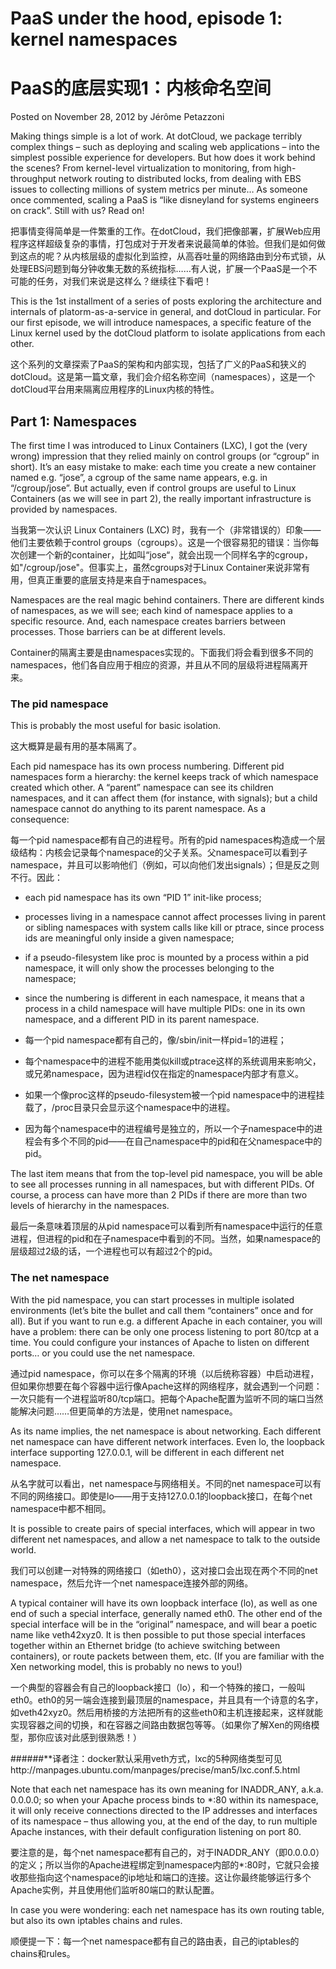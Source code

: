 # PaaS under the hood, episode 1: kernel namespaces
# PaaS的底层实现1：内核命名空间
Posted on November 28, 2012 by Jérôme Petazzoni

Making things simple is a lot of work. At dotCloud, we package terribly complex things – such as deploying and scaling web applications – into the simplest possible experience for developers. But how does it work behind the scenes? From kernel-level virtualization to monitoring, from high-throughput network routing to distributed locks, from dealing with EBS issues to collecting millions of system metrics per minute… As someone once commented, scaling a PaaS is “like disneyland for systems engineers on crack”. Still with us? Read on!

把事情变得简单是一件繁重的工作。在dotCloud，我们把像部署，扩展Web应用程序这样超级复杂的事情，打包成对于开发者来说最简单的体验。但我们是如何做到这点的呢？从内核层级的虚拟化到监控，从高吞吐量的网络路由到分布式锁，从处理EBS问题到每分钟收集无数的系统指标……有人说，扩展一个PaaS是一个不可能的任务，对我们来说是这样么？继续往下看吧！

This is the 1st installment of a series of posts exploring the architecture and internals of platorm-as-a-service in general, and dotCloud in particular. For our first episode, we will introduce namespaces, a specific feature of the Linux kernel used by the dotCloud platform to isolate applications from each other.

这个系列的文章探索了PaaS的架构和内部实现，包括了广义的PaaS和狭义的dotCloud。这是第一篇文章，我们会介绍名称空间（namespaces），这是一个dotCloud平台用来隔离应用程序的Linux内核的特性。

## Part 1: Namespaces

The first time I was introduced to Linux Containers (LXC), I got the (very wrong) impression that they relied mainly on control groups (or “cgroup” in short). It’s an easy mistake to make: each time you create a new container named e.g. “jose”, a cgroup of the same name appears, e.g. in “/cgroup/jose”. But actually, even if control groups are useful to Linux Containers (as we will see in part 2), the really important infrastructure is provided by namespaces.

当我第一次认识 Linux Containers (LXC) 时，我有一个（非常错误的）印象——他们主要依赖于control groups（cgroups）。这是一个很容易犯的错误：当你每次创建一个新的container，比如叫“jose“，就会出现一个同样名字的cgroup，如"/cgroup/jose"。但事实上，虽然cgroups对于Linux Container来说非常有用，但真正重要的底层支持是来自于namespaces。

Namespaces are the real magic behind containers. There are different kinds of namespaces, as we will see; each kind of namespace applies to a specific resource. And, each namespace creates barriers between processes. Those barriers can be at different levels.

Container的隔离主要是由namespaces实现的。下面我们将会看到很多不同的namespaces，他们各自应用于相应的资源，并且从不同的层级将进程隔离开来。

### The pid namespace

This is probably the most useful for basic isolation.

这大概算是最有用的基本隔离了。

Each pid namespace has its own process numbering. Different pid namespaces form a hierarchy: the kernel keeps track of which namespace created which other. A “parent” namespace can see its children namespaces, and it can affect them (for instance, with signals); but a child namespace cannot do anything to its parent namespace. As a consequence:

每一个pid namespace都有自己的进程号。所有的pid namespaces构造成一个层级结构：内核会记录每个namespace的父子关系。父namespace可以看到子namespace，并且可以影响他们（例如，可以向他们发出signals）；但是反之则不行。因此：

- each pid namespace has its own “PID 1” init-like process;
- processes living in a namespace cannot affect processes living in parent or sibling namespaces with system calls like kill or ptrace, since process ids are meaningful only inside a given namespace;
- if a pseudo-filesystem like proc is mounted by a process within a pid namespace, it will only show the processes belonging to the namespace;
- since the numbering is different in each namespace, it means that a process in a child namespace will have multiple PIDs: one in its own namespace, and a different PID in its parent namespace.

- 每一个pid namespace都有自己的，像/sbin/init一样pid=1的进程；
- 每个namespace中的进程不能用类似kill或ptrace这样的系统调用来影响父，或兄弟namespace，因为进程id仅在指定的namespace内部才有意义。
- 如果一个像proc这样的pseudo-filesystem被一个pid namespace中的进程挂载了，/proc目录只会显示这个namespace中的进程。
- 因为每个namespace中的进程编号是独立的，所以一个子namespace中的进程会有多个不同的pid——在自己namespace中的pid和在父namespace中的pid。

The last item means that from the top-level pid namespace, you will be able to see all processes running in all namespaces, but with different PIDs. Of course, a process can have more than 2 PIDs if there are more than two levels of hierarchy in the namespaces.

最后一条意味着顶层的从pid namespace可以看到所有namespace中运行的任意进程，但进程的pid和在子namespace中看到的不同。当然，如果namespace的层级超过2级的话，一个进程也可以有超过2个的pid。

### The net namespace

With the pid namespace, you can start processes in multiple isolated environments (let’s bite the bullet and call them “containers” once and for all). But if you want to run e.g. a different Apache in each container, you will have a problem: there can be only one process listening to port 80/tcp at a time. You could configure your instances of Apache to listen on different ports… or you could use the net namespace.

通过pid namespace，你可以在多个隔离的环境（以后统称容器）中启动进程，但如果你想要在每个容器中运行像Apache这样的网络程序，就会遇到一个问题：一次只能有一个进程监听80/tcp端口。把每个Apache配置为监听不同的端口当然能解决问题……但更简单的方法是，使用net namespace。

As its name implies, the net namespace is about networking. Each different net namespace can have different network interfaces. Even lo, the loopback interface supporting 127.0.0.1, will be different in each different net namespace.

从名字就可以看出，net namespace与网络相关。不同的net namespace可以有不同的网络接口。即使是lo——用于支持127.0.0.1的loopback接口，在每个net namespace中都不相同。

It is possible to create pairs of special interfaces, which will appear in two different net namespaces, and allow a net namespace to talk to the outside world.

我们可以创建一对特殊的网络接口（如eth0），这对接口会出现在两个不同的net namespace，然后允许一个net namespace连接外部的网络。

A typical container will have its own loopback interface (lo), as well as one end of such a special interface, generally named eth0. The other end of the special interface will be in the “original” namespace, and will bear a poetic name like veth42xyz0. It is then possible to put those special interfaces together within an Ethernet bridge (to achieve switching between containers), or route packets between them, etc. (If you are familiar with the Xen networking model, this is probably no news to you!)

一个典型的容器会有自己的loopback接口（lo），和一个特殊的接口，一般叫eth0。eth0的另一端会连接到最顶层的namespace，并且具有一个诗意的名字，如veth42xyz0。然后用桥接的方法把所有的这些eth0和主机连接起来，这样就能实现容器之间的切换，和在容器之间路由数据包等等。（如果你了解Xen的网络模型，那你应该对此感到很熟悉！）

######**译者注：docker默认采用veth方式，lxc的5种网络类型可见http://manpages.ubuntu.com/manpages/precise/man5/lxc.conf.5.html

Note that each net namespace has its own meaning for INADDR_ANY, a.k.a. 0.0.0.0; so when your Apache process binds to *:80 within its namespace, it will only receive connections directed to the IP addresses and interfaces of its namespace – thus allowing you, at the end of the day, to run multiple Apache instances, with their default configuration listening on port 80.

要注意的是，每个net namespace都有自己的，对于INADDR_ANY（即0.0.0.0）的定义；所以当你的Apache进程绑定到namespace内部的*:80时，它就只会接收那些指向这个namespace的ip地址和端口的连接。这让你最终能够运行多个Apache实例，并且使用他们监听80端口的默认配置。

In case you were wondering: each net namespace has its own routing table, but also its own iptables chains and rules.

顺便提一下：每一个net namespace都有自己的路由表，自己的iptables的chains和rules。
